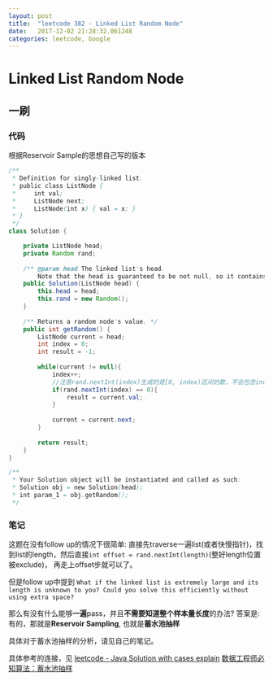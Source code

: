 ```yaml
---
layout: post
title:  "leetcode 382 - Linked List Random Node"
date:   2017-12-02 21:28:32.061248
categories: leetcode, Google
---
```


# Linked List Random Node

## 一刷

### 代码

根据Reservoir Sample的思想自己写的版本
```java
/**
 * Definition for singly-linked list.
 * public class ListNode {
 *     int val;
 *     ListNode next;
 *     ListNode(int x) { val = x; }
 * }
 */
class Solution {

    private ListNode head;
    private Random rand;
    
    /** @param head The linked list's head.
        Note that the head is guaranteed to be not null, so it contains at least one node. */
    public Solution(ListNode head) {
        this.head = head;
        this.rand = new Random();
    }
    
    /** Returns a random node's value. */
    public int getRandom() {
        ListNode current = head;
        int index = 0;
        int result = -1;
        
        while(current != null){
            index++;
            //注意rand.nextInt(index)生成的是[0, index)区间的数，不会包含index本身，所以index应该是1开始
            if(rand.nextInt(index) == 0){
                result = current.val;
            }
            
            current = current.next;
        }
        
        return result;
    }
}

/**
 * Your Solution object will be instantiated and called as such:
 * Solution obj = new Solution(head);
 * int param_1 = obj.getRandom();
 */
```

### 笔记

这题在没有follow up的情况下很简单:
直接先traverse一遍list(或者快慢指针)，找到list的length，然后直接`int offset = rand.nextInt(length)`(整好length位置被exclude)， 再走上offset步就可以了。

但是follow up中提到
`What if the linked list is extremely large and its length is unknown to you? Could you solve this efficiently without using extra space?`

那么有没有什么能够**一遍**pass，并且**不需要知道整个样本量长度**的办法?
答案是:有的，那就是**Reservoir Sampling**, 也就是**蓄水池抽样**

具体对于蓄水池抽样的分析，请见自己的笔记。

具体参考的连接，见
[leetcode - Java Solution with cases explain](https://discuss.leetcode.com/topic/55049/java-solution-with-cases-explain/2)
[数据工程师必知算法：蓄水池抽样](http://blog.jobbole.com/42550/)